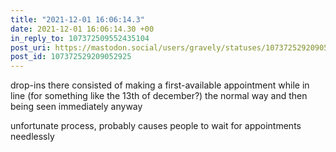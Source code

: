 ```yaml
---
title: "2021-12-01 16:06:14.3"
date: 2021-12-01 16:06:14.30 +00
in_reply_to: 107372509552435104
post_uri: https://mastodon.social/users/gravely/statuses/107372529209052925
post_id: 107372529209052925
---
```

drop-ins there consisted of making a first-available appointment while in line (for something like the 13th of december?) the normal way and then being seen immediately anyway

unfortunate process, probably causes people to wait for appointments needlessly


